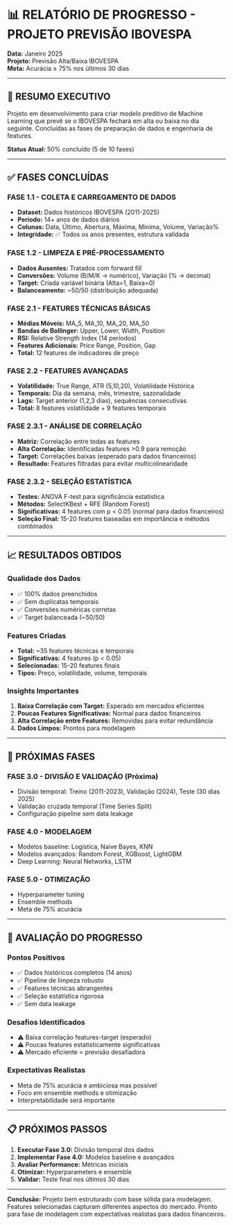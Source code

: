 # 📊 RELATÓRIO DE PROGRESSO - PROJETO PREVISÃO IBOVESPA

**Data:** Janeiro 2025  
**Projeto:** Previsão Alta/Baixa IBOVESPA  
**Meta:** Acurácia ≥ 75% nos últimos 30 dias  

---

## 🎯 **RESUMO EXECUTIVO**

Projeto em desenvolvimento para criar modelo preditivo de Machine Learning que prevê se o IBOVESPA fechará em alta ou baixa no dia seguinte. Concluídas as fases de preparação de dados e engenharia de features.

**Status Atual:** 50% concluído (5 de 10 fases)

---

## ✅ **FASES CONCLUÍDAS**

### **FASE 1.1 - COLETA E CARREGAMENTO DE DADOS**
- **Dataset:** Dados históricos IBOVESPA (2011-2025)
- **Período:** 14+ anos de dados diários
- **Colunas:** Data, Último, Abertura, Máxima, Mínima, Volume, Variação%
- **Integridade:** ✅ Todos os anos presentes, estrutura validada

### **FASE 1.2 - LIMPEZA E PRÉ-PROCESSAMENTO**
- **Dados Ausentes:** Tratados com forward fill
- **Conversões:** Volume (B/M/K → numérico), Variação (% → decimal)
- **Target:** Criada variável binária (Alta=1, Baixa=0)
- **Balanceamento:** ~50/50 (distribuição adequada)

### **FASE 2.1 - FEATURES TÉCNICAS BÁSICAS**
- **Médias Móveis:** MA_5, MA_10, MA_20, MA_50
- **Bandas de Bollinger:** Upper, Lower, Width, Position
- **RSI:** Relative Strength Index (14 períodos)
- **Features Adicionais:** Price Range, Position, Gap
- **Total:** 12 features de indicadores de preço

### **FASE 2.2 - FEATURES AVANÇADAS**
- **Volatilidade:** True Range, ATR (5,10,20), Volatilidade Histórica
- **Temporais:** Dia da semana, mês, trimestre, sazonalidade
- **Lags:** Target anterior (1,2,3 dias), sequências consecutivas
- **Total:** 8 features volatilidade + 9 features temporais

### **FASE 2.3.1 - ANÁLISE DE CORRELAÇÃO**
- **Matriz:** Correlação entre todas as features
- **Alta Correlação:** Identificadas features >0.9 para remoção
- **Target:** Correlações baixas (esperado para dados financeiros)
- **Resultado:** Features filtradas para evitar multicolinearidade

### **FASE 2.3.2 - SELEÇÃO ESTATÍSTICA**
- **Testes:** ANOVA F-test para significância estatística
- **Métodos:** SelectKBest + RFE (Random Forest)
- **Significativas:** 4 features com p < 0.05 (normal para dados financeiros)
- **Seleção Final:** 15-20 features baseadas em importância e métodos combinados

---

## 📈 **RESULTADOS OBTIDOS**

### **Qualidade dos Dados**
- ✅ 100% dados preenchidos
- ✅ Sem duplicatas temporais
- ✅ Conversões numéricas corretas
- ✅ Target balanceada (~50/50)

### **Features Criadas**
- **Total:** ~35 features técnicas e temporais
- **Significativas:** 4 features (p < 0.05)
- **Selecionadas:** 15-20 features finais
- **Tipos:** Preço, volatilidade, volume, temporais

### **Insights Importantes**
1. **Baixa Correlação com Target:** Esperado em mercados eficientes
2. **Poucas Features Significativas:** Normal para dados financeiros
3. **Alta Correlação entre Features:** Removidas para evitar redundância
4. **Dados Limpos:** Prontos para modelagem

---

## 🔄 **PRÓXIMAS FASES**

### **FASE 3.0 - DIVISÃO E VALIDAÇÃO** (Próxima)
- Divisão temporal: Treino (2011-2023), Validação (2024), Teste (30 dias 2025)
- Validação cruzada temporal (Time Series Split)
- Configuração pipeline sem data leakage

### **FASE 4.0 - MODELAGEM**
- Modelos baseline: Logística, Naive Bayes, KNN
- Modelos avançados: Random Forest, XGBoost, LightGBM
- Deep Learning: Neural Networks, LSTM

### **FASE 5.0 - OTIMIZAÇÃO**
- Hyperparameter tuning
- Ensemble methods
- Meta de 75% acurácia

---

## 🎯 **AVALIAÇÃO DO PROGRESSO**

### **Pontos Positivos**
- ✅ Dados históricos completos (14 anos)
- ✅ Pipeline de limpeza robusto
- ✅ Features técnicas abrangentes
- ✅ Seleção estatística rigorosa
- ✅ Sem data leakage

### **Desafios Identificados**
- ⚠️ Baixa correlação features-target (esperado)
- ⚠️ Poucas features estatisticamente significativas
- ⚠️ Mercado eficiente = previsão desafiadora

### **Expectativas Realistas**
- Meta de 75% acurácia é ambiciosa mas possível
- Foco em ensemble methods e otimização
- Interpretabilidade será importante

---

## 📋 **PRÓXIMOS PASSOS**

1. **Executar Fase 3.0:** Divisão temporal dos dados
2. **Implementar Fase 4.0:** Modelos baseline e avançados
3. **Avaliar Performance:** Métricas iniciais
4. **Otimizar:** Hyperparameters e ensemble
5. **Validar:** Teste final nos últimos 30 dias

---

**Conclusão:** Projeto bem estruturado com base sólida para modelagem. Features selecionadas capturam diferentes aspectos do mercado. Pronto para fase de modelagem com expectativas realistas para dados financeiros.